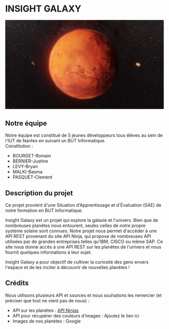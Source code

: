 # INSIGHT GALAXY

![Image de Mars](Images/Mars.jpg)
## Notre équipe

Notre équipe est constitué de 5 jeunes développeurs tous élèves au sein de l'IUT de Nantes en suivant un BUT Informatique.<br>
Constitution :
- BOURGET-Romain
- BERNIER-Justine
- LEVY-Bryan
- MALKI-Basma
- PASQUET-Clement


## Description du projet

Ce projet provient d'une Situation d'Apprentissage et d'Évaluation (SAE) de notre formation en BUT Informatique.

Insight Galaxy est un projet qui explore la galaxie et l'univers. Bien que de nombreuses planètes nous entourent, seules celles de notre propre système solaire sont connues. Notre projet nous permet d'accéder à une API REST provenant du site API Ninja, qui propose de nombreuses API utilisées par de grandes entreprises telles qu'IBM, CISCO ou même SAP. Ce site nous donne accès à une API REST sur les planètes de l'univers et nous fournit quelques informations à leur sujet.

Insight Galaxy a pour objectif de cultiver la curiosité des gens envers l'espace et de les inciter à découvrir de nouvelles planètes !


## Crédits
Nous utilisons plusieurs API et sources et nous souhaitons les remercier (et préciser que tout ne vient pas de nous) :

- API sur les planètes : [API Ninjas](https://api-ninjas.com/api/planets)
- API pour récupérer des couleurs d'images : Ajoutez le lien ici
- Images de nos planètes : Google